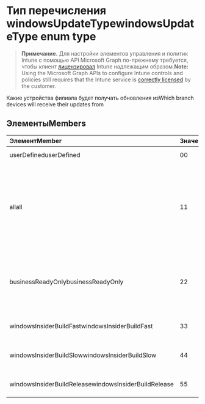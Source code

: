 # <a name="windowsupdatetype-enum-type"></a><span data-ttu-id="a51c1-101">Тип перечисления windowsUpdateType</span><span class="sxs-lookup"><span data-stu-id="a51c1-101">windowsUpdateType enum type</span></span>

> <span data-ttu-id="a51c1-102">**Примечание.** Для настройки элементов управления и политик Intune с помощью API Microsoft Graph по-прежнему требуется, чтобы клиент [лицензировал](https://go.microsoft.com/fwlink/?linkid=839381) Intune надлежащим образом.</span><span class="sxs-lookup"><span data-stu-id="a51c1-102">**Note:** Using the Microsoft Graph APIs to configure Intune controls and policies still requires that the Intune service is [correctly licensed](https://go.microsoft.com/fwlink/?linkid=839381) by the customer.</span></span>

<span data-ttu-id="a51c1-103">Какие устройства филиала будет получать обновления из</span><span class="sxs-lookup"><span data-stu-id="a51c1-103">Which branch devices will receive their updates from</span></span>
## <a name="members"></a><span data-ttu-id="a51c1-104">Элементы</span><span class="sxs-lookup"><span data-stu-id="a51c1-104">Members</span></span>
|<span data-ttu-id="a51c1-105">Элемент</span><span class="sxs-lookup"><span data-stu-id="a51c1-105">Member</span></span>|<span data-ttu-id="a51c1-106">Значение</span><span class="sxs-lookup"><span data-stu-id="a51c1-106">Value</span></span>|<span data-ttu-id="a51c1-107">Описание</span><span class="sxs-lookup"><span data-stu-id="a51c1-107">Description</span></span>|
|:---|:---|:---|
|<span data-ttu-id="a51c1-108">userDefined</span><span class="sxs-lookup"><span data-stu-id="a51c1-108">userDefined</span></span>|<span data-ttu-id="a51c1-109">0</span><span class="sxs-lookup"><span data-stu-id="a51c1-109">0</span></span>|<span data-ttu-id="a51c1-110">Пользователь может задать.</span><span class="sxs-lookup"><span data-stu-id="a51c1-110">Allow the user to set.</span></span>|
|<span data-ttu-id="a51c1-111">all</span><span class="sxs-lookup"><span data-stu-id="a51c1-111">all</span></span>|<span data-ttu-id="a51c1-112">1</span><span class="sxs-lookup"><span data-stu-id="a51c1-112">1</span></span>|<span data-ttu-id="a51c1-113">Разделитель годовая канала (целевой).</span><span class="sxs-lookup"><span data-stu-id="a51c1-113">Semi-annual Channel (Targeted).</span></span> <span data-ttu-id="a51c1-114">Устройства получает все обновления компонента, которые применяются с точками годовая канала (требуемой).</span><span class="sxs-lookup"><span data-stu-id="a51c1-114">Device gets all applicable feature updates from Semi-annual Channel (Targeted).</span></span>|
|<span data-ttu-id="a51c1-115">businessReadyOnly</span><span class="sxs-lookup"><span data-stu-id="a51c1-115">businessReadyOnly</span></span>|<span data-ttu-id="a51c1-116">2</span><span class="sxs-lookup"><span data-stu-id="a51c1-116">2</span></span>|<span data-ttu-id="a51c1-117">Разделитель годовая канала.</span><span class="sxs-lookup"><span data-stu-id="a51c1-117">Semi-annual Channel.</span></span> <span data-ttu-id="a51c1-118">Устройства получает обновления компонента точками годовая канала.</span><span class="sxs-lookup"><span data-stu-id="a51c1-118">Device gets feature updates from Semi-annual Channel.</span></span>|
|<span data-ttu-id="a51c1-119">windowsInsiderBuildFast</span><span class="sxs-lookup"><span data-stu-id="a51c1-119">windowsInsiderBuildFast</span></span>|<span data-ttu-id="a51c1-120">3</span><span class="sxs-lookup"><span data-stu-id="a51c1-120">3</span></span>|<span data-ttu-id="a51c1-121">Построение изнутри Windows - Fast</span><span class="sxs-lookup"><span data-stu-id="a51c1-121">Windows Insider build - Fast</span></span>|
|<span data-ttu-id="a51c1-122">windowsInsiderBuildSlow</span><span class="sxs-lookup"><span data-stu-id="a51c1-122">windowsInsiderBuildSlow</span></span>|<span data-ttu-id="a51c1-123">4</span><span class="sxs-lookup"><span data-stu-id="a51c1-123">4</span></span>|<span data-ttu-id="a51c1-124">Построение изнутри Windows - снижение производительности</span><span class="sxs-lookup"><span data-stu-id="a51c1-124">Windows Insider build - Slow</span></span>|
|<span data-ttu-id="a51c1-125">windowsInsiderBuildRelease</span><span class="sxs-lookup"><span data-stu-id="a51c1-125">windowsInsiderBuildRelease</span></span>|<span data-ttu-id="a51c1-126">5</span><span class="sxs-lookup"><span data-stu-id="a51c1-126">5</span></span>|<span data-ttu-id="a51c1-127">Построение выпуска Windows изнутри</span><span class="sxs-lookup"><span data-stu-id="a51c1-127">Release Windows Insider build</span></span>|



